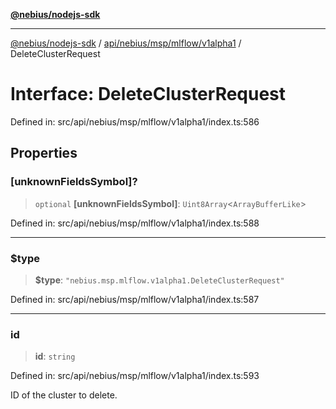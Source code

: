 [**@nebius/nodejs-sdk**](../../../../../../README.md)

***

[@nebius/nodejs-sdk](../../../../../../README.md) / [api/nebius/msp/mlflow/v1alpha1](../README.md) / DeleteClusterRequest

# Interface: DeleteClusterRequest

Defined in: src/api/nebius/msp/mlflow/v1alpha1/index.ts:586

## Properties

### \[unknownFieldsSymbol\]?

> `optional` **\[unknownFieldsSymbol\]**: `Uint8Array`\<`ArrayBufferLike`\>

Defined in: src/api/nebius/msp/mlflow/v1alpha1/index.ts:588

***

### $type

> **$type**: `"nebius.msp.mlflow.v1alpha1.DeleteClusterRequest"`

Defined in: src/api/nebius/msp/mlflow/v1alpha1/index.ts:587

***

### id

> **id**: `string`

Defined in: src/api/nebius/msp/mlflow/v1alpha1/index.ts:593

ID of the cluster to delete.
